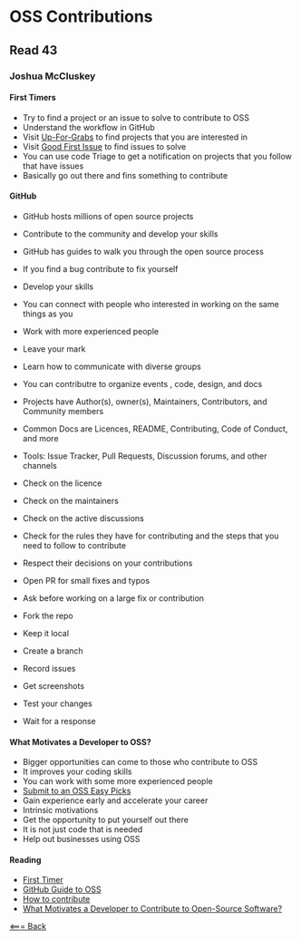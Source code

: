 # OSS Contributions

## Read 43

### Joshua McCluskey

#### First Timers
- Try to find a project or an issue to solve to contribute to OSS
- Understand the workflow in GitHub
- Visit [Up-For-Grabs](https://up-for-grabs.net/) to find projects that you are interested in
- Visit [Good First Issue]( https://goodfirstissues.com/) to find issues to solve
- You can use code Triage to get a notification on projects that you follow that have issues
- Basically go out there and fins something to contribute

#### GitHub 

- GitHub hosts millions of open source projects
- Contribute to the community and develop your skills
- GitHub has guides to walk you through the open source process

- If you find a bug contribute to fix yourself
- Develop your skills
- You can connect with people who interested in working on the same things as you
- Work with more experienced people
- Leave your mark
- Learn how to communicate with diverse groups
- You can contributre to organize events , code, design, and docs
- Projects have Author(s), owner(s), Maintainers, Contributors, and Community members
- Common Docs are Licences, README, Contributing, Code of Conduct, and more
- Tools: Issue Tracker, Pull Requests, Discussion forums, and other channels

- Check on the licence
- Check on the maintainers
- Check on the active discussions
- Check for the rules they have for contributing and the steps that you need to follow to contribute
- Respect their decisions on your contributions
- Open PR for small fixes and typos
- Ask before working on a large fix or contribution
- Fork the repo
- Keep it local
- Create a branch
- Record issues
- Get screenshots
- Test your changes
- Wait for a response


#### What Motivates a Developer to OSS?

- Bigger opportunities can come to those who contribute to OSS
- It improves your coding skills
- You can work with some more experienced people 
- [Submit to an OSS Easy Picks](https://github.com/symfony/symfony/issues?q=is%3Aopen+is%3Aissue+label%3A%22Easy+Pick%22)
- Gain experience early and accelerate your career
- Intrinsic motivations
- Get the opportunity to put yourself out there
- It is not just code that is needed
- Help out businesses using OSS

#### Reading

- [First Timer](https://www.firsttimersonly.com/)
- [GitHub Guide to OSS](https://github.com/open-source)
- [How to contribute](https://opensource.guide/how-to-contribute/)
- [What Motivates a Developer to Contribute to Open-Source Software?](https://clearcode.cc/blog/why-developers-contribute-open-source-software/)


[<=== Back](../README.md)